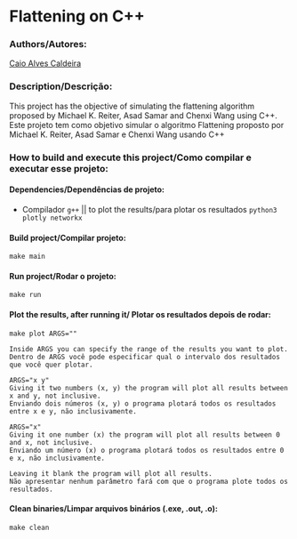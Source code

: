 # Flattening on C++

### Authors/Autores:  
[Caio Alves Caldeira](https://github.com/caiocaldeira3) 

### Description/Descrição:

This project has the objective of simulating the flattening algorithm proposed by Michael K. Reiter, Asad Samar and Chenxi Wang using C++.<br/>
Este projeto tem como objetivo simular o algoritmo Flattening proposto por Michael K. Reiter, Asad Samar e Chenxi Wang usando C++

### How to build and execute this project/Como compilar e executar esse projeto:
#### Dependencies/Dependências de projeto:
* Compilador `g++` || to plot the results/para plotar os resultados `python3 plotly networkx`
#### Build project/Compilar projeto:
`make main`
#### Run project/Rodar o projeto:
`make run`
#### Plot the results, after running it/ Plotar os resultados depois de rodar:
`make plot ARGS=""`

    Inside ARGS you can specify the range of the results you want to plot.
    Dentro de ARGS você pode especificar qual o intervalo dos resultados que você quer plotar.
    
    ARGS="x y"
    Giving it two numbers (x, y) the program will plot all results between x and y, not inclusive.
    Enviando dois números (x, y) o programa plotará todos os resultados entre x e y, não inclusivamente.
    
    ARGS="x"
    Giving it one number (x) the program will plot all results between 0 and x, not inclusive.
    Enviando um número (x) o programa plotará todos os resultados entre 0 e x, não inclusivamente.
    
    Leaving it blank the program will plot all results.
    Não apresentar nenhum parâmetro fará com que o programa plote todos os resultados.
    
    
#### Clean binaries/Limpar arquivos binários (.exe, .out, .o):
`make clean`
